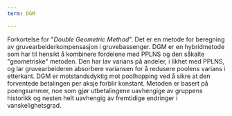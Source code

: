 ```yaml
---
term: DGM

---
```

Forkortelse for "*Double Geometric Method*". Det er en metode for beregning av gruvearbeiderkompensasjon i gruvebassenger. DGM er en hybridmetode som har til hensikt å kombinere fordelene med PPLNS og den såkalte "geometriske" metoden. Den har lav varians på andeler, i likhet med PPLNS, og lar gruvearbeideren absorbere variansen for å redusere poolens varians i etterkant. DGM er motstandsdyktig mot poolhopping ved å sikre at den forventede betalingen per aksje forblir konstant. Metoden er basert på poengsummer, noe som gjør utbetalingene uavhengige av gruppens historikk og nesten helt uavhengig av fremtidige endringer i vanskelighetsgrad.